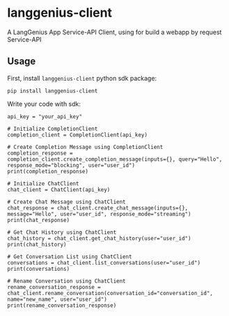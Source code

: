 # langgenius-client
A LangGenius App Service-API Client, using for build a webapp by request Service-API

## Usage

First, install `langgenius-client` python sdk package:

```
pip install langgenius-client
```

Write your code with sdk:

```
api_key = "your_api_key"

# Initialize CompletionClient
completion_client = CompletionClient(api_key)

# Create Completion Message using CompletionClient
completion_response = completion_client.create_completion_message(inputs={}, query="Hello", response_mode="blocking", user="user_id")
print(completion_response)

# Initialize ChatClient
chat_client = ChatClient(api_key)

# Create Chat Message using ChatClient
chat_response = chat_client.create_chat_message(inputs={}, message="Hello", user="user_id", response_mode="streaming")
print(chat_response)

# Get Chat History using ChatClient
chat_history = chat_client.get_chat_history(user="user_id")
print(chat_history)

# Get Conversation List using ChatClient
conversations = chat_client.list_conversations(user="user_id")
print(conversations)

# Rename Conversation using ChatClient
rename_conversation_response = chat_client.rename_conversation(conversation_id="conversation_id", name="new_name", user="user_id")
print(rename_conversation_response)
```

